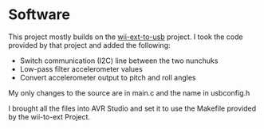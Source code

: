 # Software

This project mostly builds on the [wii-ext-to-usb](https://code.google.com/archive/p/wii-ext-to-usb/) project.  I took the code provided by that project and added the following:

- Switch communication (I2C) line between the two nunchuks
- Low-pass filter accelerometer values
- Convert accelerometer output to pitch and roll angles

My only changes to the source are in main.c and the name in usbconfig.h

I brought all the files into AVR Studio and set it to use the Makefile provided by the wii-to-ext Project.

